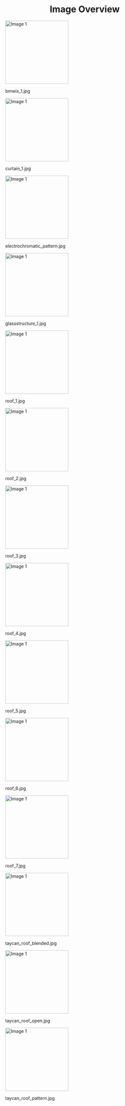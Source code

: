 <h1 style ="text-align: center;"> Image Overview </h1>
<div>
<div style="width="20%">
<img src="https://media.evkx.net/multimedia/technology/glassroof/bmwix_1_xst.jpg" alt="Image 1" style="width: 200px;">
<p>bmwix_1.jpg</p>
</div>
<div style="width="20%">
<img src="https://media.evkx.net/multimedia/technology/glassroof/curtain_1_xst.jpg" alt="Image 1" style="width: 200px;">
<p>curtain_1.jpg</p>
</div>
<div style="width="20%">
<img src="https://media.evkx.net/multimedia/technology/glassroof/electrochromatic_pattern_xst.jpg" alt="Image 1" style="width: 200px;">
<p>electrochromatic_pattern.jpg</p>
</div>
<div style="width="20%">
<img src="https://media.evkx.net/multimedia/technology/glassroof/glassstructure_1_xst.jpg" alt="Image 1" style="width: 200px;">
<p>glassstructure_1.jpg</p>
</div>
<div style="width="20%">
<img src="https://media.evkx.net/multimedia/technology/glassroof/roof_1_xst.jpg" alt="Image 1" style="width: 200px;">
<p>roof_1.jpg</p>
</div>
<div style="width="20%">
<img src="https://media.evkx.net/multimedia/technology/glassroof/roof_2_xst.jpg" alt="Image 1" style="width: 200px;">
<p>roof_2.jpg</p>
</div>
<div style="width="20%">
<img src="https://media.evkx.net/multimedia/technology/glassroof/roof_3_xst.jpg" alt="Image 1" style="width: 200px;">
<p>roof_3.jpg</p>
</div>
<div style="width="20%">
<img src="https://media.evkx.net/multimedia/technology/glassroof/roof_4_xst.jpg" alt="Image 1" style="width: 200px;">
<p>roof_4.jpg</p>
</div>
<div style="width="20%">
<img src="https://media.evkx.net/multimedia/technology/glassroof/roof_5_xst.jpg" alt="Image 1" style="width: 200px;">
<p>roof_5.jpg</p>
</div>
<div style="width="20%">
<img src="https://media.evkx.net/multimedia/technology/glassroof/roof_6_xst.jpg" alt="Image 1" style="width: 200px;">
<p>roof_6.jpg</p>
</div>
<div style="width="20%">
<img src="https://media.evkx.net/multimedia/technology/glassroof/roof_7_xst.jpg" alt="Image 1" style="width: 200px;">
<p>roof_7.jpg</p>
</div>
<div style="width="20%">
<img src="https://media.evkx.net/multimedia/technology/glassroof/taycan_roof_blended_xst.jpg" alt="Image 1" style="width: 200px;">
<p>taycan_roof_blended.jpg</p>
</div>
<div style="width="20%">
<img src="https://media.evkx.net/multimedia/technology/glassroof/taycan_roof_open_xst.jpg" alt="Image 1" style="width: 200px;">
<p>taycan_roof_open.jpg</p>
</div>
<div style="width="20%">
<img src="https://media.evkx.net/multimedia/technology/glassroof/taycan_roof_pattern_xst.jpg" alt="Image 1" style="width: 200px;">
<p>taycan_roof_pattern.jpg</p>
</div>
</div>
